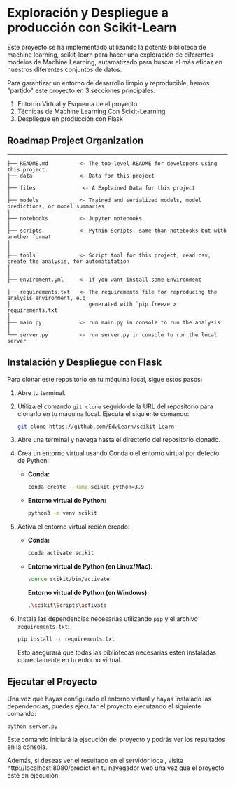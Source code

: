# Exploración y Despliegue a producción con Scikit-Learn

Este proyecto se ha implementado utilizando la potente biblioteca de machine learning, scikit-learn para hacer una exploración de diferentes modelos de Machine Learning, autamatizado para buscar el más eficaz en nuestros diferentes conjuntos de datos. 

Para garantizar un entorno de desarrollo limpio y reproducible, 
hemos "partido" este proyecto en 3 secciones principales:

1) Entorno Virtual y Esquema de el proyecto
2) Técnicas de Machine Learning Con Scikit-Learning
3) Despliegue en producción con Flask


## Roadmap Project Organization


------------


    ├── README.md          <- The top-level README for developers using this project.
    ├── data               <- Data for this project
    │
    ├── files               <- A Explained Data for this project
    │
    ├── models             <- Trained and serialized models, model predictions, or model summaries
    │
    ├── notebooks          <- Jupyter notebooks.
    │
    ├── scripts            <- Pythin Scripts, same than notebooks but with another format
    │
    │
    ├── tools              <- Script tool for this project, read csv, create the analysis, for automatitation
    │
    │
    ├── enviroment.yml     <- If you want install same Environment 
    
    ├── requirements.txt   <- The requirements file for reproducing the analysis environment, e.g.
    │                         generated with `pip freeze > requirements.txt`
    │
    ├── main.py            <- run main.py in console to run the analysis
    │
    └── server.py          <- run server.py in console to run the local server



## Instalación y Despliegue con Flask

Para clonar este repositorio en tu máquina local, sigue estos pasos:

1. Abre tu terminal.

2. Utiliza el comando `git clone` seguido de la URL del repositorio para clonarlo en tu máquina local. Ejecuta el siguiente comando:

    ```bash
    git clone https://github.com/EdwLearn/scikit-Learn
    ```

3. Abre una terminal y navega hasta el directorio del repositorio clonado.

4. Crea un entorno virtual usando Conda o el entorno virtual por defecto de Python:

    - **Conda:**
    
        ```bash
        conda create --name scikit python=3.9
        ```
    
    - **Entorno virtual de Python:**
    
        ```bash
        python3 -m venv scikit
        ```

5. Activa el entorno virtual recién creado:

    - **Conda:**
    
        ```bash
        conda activate scikit
        ```

    - **Entorno virtual de Python (en Linux/Mac):**
    
        ```bash
        source scikit/bin/activate
        ```

        **Entorno virtual de Python (en Windows):**
    
        ```bash
        .\scikit\Scripts\activate
        ```

6. Instala las dependencias necesarias utilizando `pip` y el archivo `requirements.txt`:

    ```bash
    pip install -r requirements.txt
    ```

    Esto asegurará que todas las bibliotecas necesarias estén instaladas correctamente en tu entorno virtual.

## Ejecutar el Proyecto

Una vez que hayas configurado el entorno virtual y hayas instalado las dependencias, puedes ejecutar el proyecto ejecutando el siguiente comando:

```bash
python server.py
```

Este comando iniciará la ejecución del proyecto y podrás ver los resultados en la consola.

Además, si deseas ver el resultado en el servidor local, visita http://localhost:8080/predict en tu navegador web una vez que el proyecto esté en ejecución.


